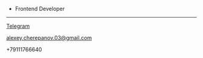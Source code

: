 - Frontend Developer

 ---
 
 [ Telegram ](https://t.me/extroblade/)
 
 alexey.cherepanov.03@gmail.com

 +79111766640
